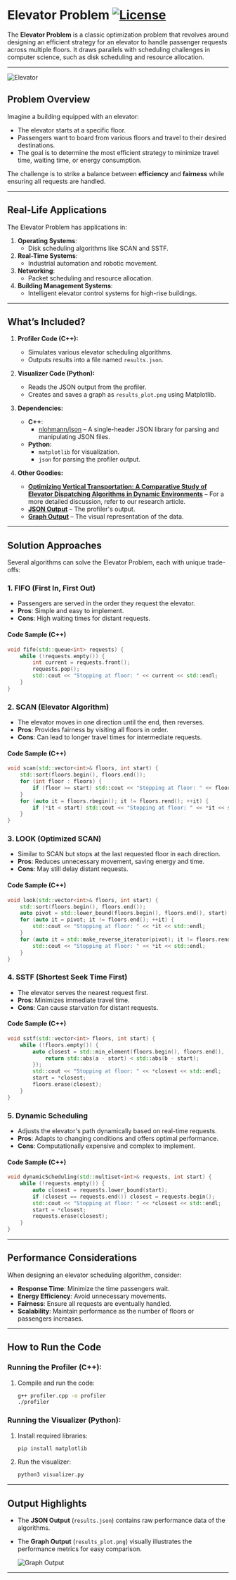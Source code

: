 # Elevator Problem [![License](https://img.shields.io/badge/License-Apache_2.0-blue.svg)](https://github.com/emomaxd/elevator-problem/blob/master/LICENSE)

The **Elevator Problem** is a classic optimization problem that revolves around designing an efficient strategy for an elevator to handle passenger requests across multiple floors. It draws parallels with scheduling challenges in computer science, such as disk scheduling and resource allocation.

---

![Elevator](resources/elevator.webp?raw=true "elevator")

## **Problem Overview**
Imagine a building equipped with an elevator:
- The elevator starts at a specific floor.
- Passengers want to board from various floors and travel to their desired destinations.
- The goal is to determine the most efficient strategy to minimize travel time, waiting time, or energy consumption.

The challenge is to strike a balance between **efficiency** and **fairness** while ensuring all requests are handled.

---

## **Real-Life Applications**

The Elevator Problem has applications in:
1. **Operating Systems**:
   - Disk scheduling algorithms like SCAN and SSTF.
2. **Real-Time Systems**:
   - Industrial automation and robotic movement.
3. **Networking**:
   - Packet scheduling and resource allocation.
4. **Building Management Systems**:
   - Intelligent elevator control systems for high-rise buildings.

---
## **What’s Included?**

1. **Profiler Code (C++):**
   - Simulates various elevator scheduling algorithms.
   - Outputs results into a file named `results.json`.

2. **Visualizer Code (Python):**
   - Reads the JSON output from the profiler.
   - Creates and saves a graph as `results_plot.png` using Matplotlib.

3. **Dependencies:**
   - **C++**:
     - [nlohmann/json](https://github.com/nlohmann/json) – A single-header JSON library for parsing and manipulating JSON files.
   - **Python**:
     - `matplotlib` for visualization.
     - `json` for parsing the profiler output.

4. **Other Goodies:**
   - **[Optimizing Vertical Transportation: A Comparative Study of Elevator Dispatching Algorithms in Dynamic Environments](./resources/Article.pdf)** – For a more detailed discussion, refer to our research article.
   - **[JSON Output](./results/results.json)** – The profiler's output.
   - **[Graph Output](./results/results_plot.png)** – The visual representation of the data.

---

## **Solution Approaches**
Several algorithms can solve the Elevator Problem, each with unique trade-offs:

### 1. **FIFO (First In, First Out)**
- Passengers are served in the order they request the elevator.
- **Pros**: Simple and easy to implement.
- **Cons**: High waiting times for distant requests.

#### Code Sample (C++)
```cpp
void fifo(std::queue<int> requests) {
    while (!requests.empty()) {
        int current = requests.front();
        requests.pop();
        std::cout << "Stopping at floor: " << current << std::endl;
    }
}
```

### 2. **SCAN (Elevator Algorithm)**
- The elevator moves in one direction until the end, then reverses.
- **Pros**: Provides fairness by visiting all floors in order.
- **Cons**: Can lead to longer travel times for intermediate requests.

#### Code Sample (C++)
```cpp
void scan(std::vector<int>& floors, int start) {
    std::sort(floors.begin(), floors.end());
    for (int floor : floors) {
        if (floor >= start) std::cout << "Stopping at floor: " << floor << std::endl;
    }
    for (auto it = floors.rbegin(); it != floors.rend(); ++it) {
        if (*it < start) std::cout << "Stopping at floor: " << *it << std::endl;
    }
}
```

### 3. **LOOK (Optimized SCAN)**
- Similar to SCAN but stops at the last requested floor in each direction.
- **Pros**: Reduces unnecessary movement, saving energy and time.
- **Cons**: May still delay distant requests.

#### Code Sample (C++)
```cpp
void look(std::vector<int>& floors, int start) {
    std::sort(floors.begin(), floors.end());
    auto pivot = std::lower_bound(floors.begin(), floors.end(), start);
    for (auto it = pivot; it != floors.end(); ++it) {
        std::cout << "Stopping at floor: " << *it << std::endl;
    }
    for (auto it = std::make_reverse_iterator(pivot); it != floors.rend(); ++it) {
        std::cout << "Stopping at floor: " << *it << std::endl;
    }
}
```

### 4. **SSTF (Shortest Seek Time First)**
- The elevator serves the nearest request first.
- **Pros**: Minimizes immediate travel time.
- **Cons**: Can cause starvation for distant requests.

#### Code Sample (C++)
```cpp
void sstf(std::vector<int> floors, int start) {
    while (!floors.empty()) {
        auto closest = std::min_element(floors.begin(), floors.end(), [start](int a, int b) {
            return std::abs(a - start) < std::abs(b - start);
        });
        std::cout << "Stopping at floor: " << *closest << std::endl;
        start = *closest;
        floors.erase(closest);
    }
}
```

### 5. **Dynamic Scheduling**
- Adjusts the elevator's path dynamically based on real-time requests.
- **Pros**: Adapts to changing conditions and offers optimal performance.
- **Cons**: Computationally expensive and complex to implement.

#### Code Sample (C++)
```cpp
void dynamicScheduling(std::multiset<int>& requests, int start) {
    while (!requests.empty()) {
        auto closest = requests.lower_bound(start);
        if (closest == requests.end()) closest = requests.begin();
        std::cout << "Stopping at floor: " << *closest << std::endl;
        start = *closest;
        requests.erase(closest);
    }
}
```

---

## **Performance Considerations**
When designing an elevator scheduling algorithm, consider:
- **Response Time**: Minimize the time passengers wait.
- **Energy Efficiency**: Avoid unnecessary movements.
- **Fairness**: Ensure all requests are eventually handled.
- **Scalability**: Maintain performance as the number of floors or passengers increases.

---

## **How to Run the Code**

### Running the Profiler (C++):
1. Compile and run the code:
   ```bash
   g++ profiler.cpp -o profiler
   ./profiler
   ```

### Running the Visualizer (Python):  
1. Install required libraries:  
   ```bash
   pip install matplotlib
   ```
3. Run the visualizer:  
   ```bash
   python3 visualizer.py
   ```

---

## **Output Highlights**

- The **JSON Output** (`results.json`) contains raw performance data of the algorithms.
- The **Graph Output** (`results_plot.png`) visually illustrates the performance metrics for easy comparison.
  
  ![Graph Output](./results/results_plot.png)

---